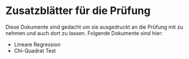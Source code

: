 # Zusatzblätter für die Prüfung
Diese Dokumente sind gedacht um sie ausgedruckt an die Prüfung mit zu nehmen und auch dort zu lassen.
Folgende Dokumente sind hier:
* Lineare Regression
* Chi-Quadrat Test
